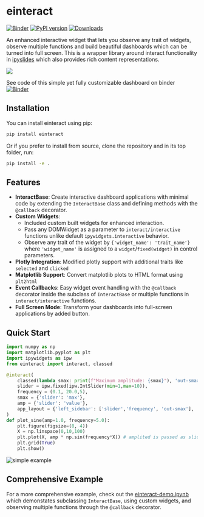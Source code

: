 # einteract

[![Binder](https://mybinder.org/badge_logo.svg)](https://mybinder.org/v2/gh/asaboor-gh/einteract/HEAD?urlpath=%2Fdoc%2Ftree%2Feinteract-demo.ipynb)
[![PyPI version](https://badge.fury.io/py/einteract.svg)](https://badge.fury.io/py/einteract)
[![Downloads](https://pepy.tech/badge/einteract)](https://pepy.tech/project/einteract)

An enhanced interactive widget that lets you observe any trait of widgets, observe multiple functions and build beautiful dashboards which can be turned into full screen. This is a wrapper library around interact functionality in [ipyslides](https://github.com/asaboor-gh/ipyslides) which also provides rich content representations. 

![](interact.png)

See code of this simple yet fully customizable dashboard on binder [![Binder](https://mybinder.org/badge_logo.svg)](https://mybinder.org/v2/gh/asaboor-gh/einteract/HEAD?urlpath=%2Fdoc%2Ftree%2Feinteract-demo.ipynb)

## Installation

You can install einteract using pip:

```bash
pip install einteract
```

Or if you prefer to install from source, clone the repository and in its top folder, run:

```bash
pip install -e .
```

## Features

- **InteractBase**: Create interactive dashboard applications with minimal code by extending the `InteractBase` class and defining methods with the `@callback` decorator.
- **Custom Widgets**: 
    - Included custom built widgets for enhanced interaction. 
    - Pass any DOMWidget as a parameter to `interact/interactive` functions unlike default `ipywidgets.interactive` behavior.
    - Observe any trait of the widget by `{'widget_name': 'trait_name'}` where `'widget_name'` is assigned to a `widget`/`fixed(widget)` in control parameters.
- **Plotly Integration**: Modified plotly support with additional traits like `selected` and `clicked`
- **Matplotlib Support**: Convert matplotlib plots to HTML format using `plt2html`
- **Event Callbacks**: Easy widget event handling with the `@callback` decorator inside the subclass of `InteractBase` or multiple functions in `interact/interactive` functions.
- **Full Screen Mode**: Transform your dashboards into full-screen applications by added button.

## Quick Start

```python
import numpy as np
import matplotlib.pyplot as plt
import ipywidgets as ipw
from einteract import interact, classed

@interact(
    classed(lambda smax: print(f"Maximum amplitude: {smax}"), 'out-smax'),
    slider = ipw.fixed(ipw.IntSlider(min=1,max=10)), 
    frequency = (0.1, 20.0,5), 
    smax = {'slider': 'max'},
    amp = {'slider': 'value'},
    app_layout = {'left_sidebar': ['slider','frequency', 'out-smax'], 'center':['out-0']}
)
def plot_sine(amp=1.0, frequency=5.0):
    plt.figure(figsize=(8, 4))
    X = np.linspace(0,10,100)
    plt.plot(X, amp * np.sin(frequency*X)) # amplited is passed as slider
    plt.grid(True)
    plt.show()
```
![simple example](simple.png)

## Comprehensive Example
For a more comprehensive example, check out the [einteract-demo.ipynb](einteract-demo.ipynb) which demonstates subclassing `InteractBase`, using custom widgets, and observing multiple functions through the `@callback` decorator.
